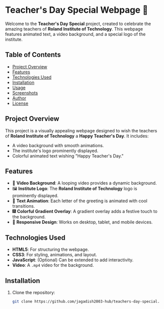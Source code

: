# Teacher's Day Special Webpage 🎉

Welcome to the **Teacher's Day Special** project, created to celebrate the amazing teachers of **Roland Institute of Technology**. This webpage features animated text, a video background, and a special logo of the institute.

## Table of Contents
- [Project Overview](#project-overview)
- [Features](#features)
- [Technologies Used](#technologies-used)
- [Installation](#installation)
- [Usage](#usage)
- [Screenshots](#screenshots)
- [Author](#author)
- [License](#license)

## Project Overview

This project is a visually appealing webpage designed to wish the teachers of **Roland Institute of Technology** a **Happy Teacher's Day**. It includes:
- A video background with smooth animations.
- The institute's logo prominently displayed.
- Colorful animated text wishing "Happy Teacher's Day."

## Features

- 🎥 **Video Background**: A looping video provides a dynamic background.
- 🖼️ **Institute Logo**: The **Roland Institute of Technology** logo is prominently displayed.
- 🎨 **Text Animation**: Each letter of the greeting is animated with cool transitions.
- 🎆 **Colorful Gradient Overlay**: A gradient overlay adds a festive touch to the background.
- 📱 **Responsive Design**: Works on desktop, tablet, and mobile devices.

## Technologies Used

- **HTML5**: For structuring the webpage.
- **CSS3**: For styling, animations, and layout.
- **JavaScript**: (Optional) Can be extended to add interactivity.
- **Video**: A `.mp4` video for the background.

## Installation

1. Clone the repository:

   ```bash
   git clone https://github.com/jagadish2003-hub/teachers-day-special.git
